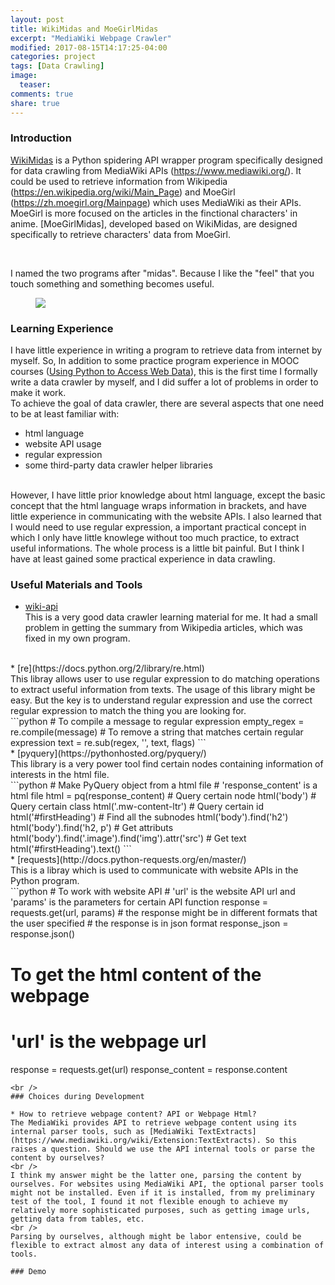 ```yaml
---
layout: post
title: WikiMidas and MoeGirlMidas
excerpt: "MediaWiki Webpage Crawler"
modified: 2017-08-15T14:17:25-04:00
categories: project
tags: [Data Crawling]
image:
  teaser: 
comments: true
share: true
---
```


### Introduction

[WikiMidas](https://github.com/leimao/WikiMidas) is a Python spidering API wrapper program specifically designed for data crawling from MediaWiki APIs (https://www.mediawiki.org/). It could be used to retrieve information from Wikipedia (https://en.wikipedia.org/wiki/Main_Page) and MoeGirl (https://zh.moegirl.org/Mainpage) which uses MediaWiki as their APIs. MoeGirl is more focused on the articles in the finctional characters' in anime. [MoeGirlMidas], developed based on WikiMidas, are designed specifically to retrieve characters' data from MoeGirl.

<br />

I named the two programs after "midas". Because I like the "feel" that you touch something and something becomes useful.

<figure>
  <img src="{{ site.url }}/images/projects/2017-08-15-WikiMidas-MoeGirlMidas/midas.gif"/>
</figure>

### Learning Experience

I have little experience in writing a program to retrieve data from internet by myself. So, In addition to some practice program experience in MOOC courses ([Using Python to Access Web Data](https://www.coursera.org/learn/python-network-data)), this is the first time I formally write a data crawler by myself, and I did suffer a lot of problems in order to make it work.
<br />
To achieve the goal of data crawler, there are several aspects that one need to be at least familiar with:
* html language
* website API usage
* regular expression
* some third-party data crawler helper libraries
<br />
However, I have little prior knowledge about html language, except the basic concept that the html language wraps information in brackets, and have little experience in communicating with the website APIs. I also learned that I would need to use regular expression, a important practical concept in which I only have little knowlege without too much practice, to extract useful informations. The whole process is a little bit painful. But I think I have at least gained some practical experience in data crawling.

### Useful Materials and Tools

* [wiki-api](https://github.com/richardasaurus/wiki-api)<br />
This is a very good data crawler learning material for me. It had a small problem in getting the summary from Wikipedia articles, which was fixed in my own program.
<br />
* [re](https://docs.python.org/2/library/re.html)<br />
This libray allows user to use regular expression to do matching operations to extract useful information from texts. The usage of this library might be easy. But the key is to understand regular expression and use the correct regular expression to match the thing you are looking for.
<br />
```python
# To compile a message to regular expression
empty_regex = re.compile(message)
# To remove a string that matches certain regular expression
text = re.sub(regex, '', text, flags)
```
<br />
* [pyquery](https://pythonhosted.org/pyquery/)<br />
This library is a very power tool find certain nodes containing information of interests in the html file.
<br />
```python
# Make PyQuery object from a html file
# 'response_content' is a html file
html = pq(response_content)
# Query certain node
html('body')
# Query certain class
html('.mw-content-ltr')
# Query certain id
html('#firstHeading')
# Find all the subnodes
html('body').find('h2')
html('body').find('h2, p')
# Get attributs
html('body').find('.image').find('img').attr('src')
# Get text
html('#firstHeading').text()
```
<br />
* [requests](http://docs.python-requests.org/en/master/)<br />
This is a libray which is used to communicate with website APIs in the Python program.
<br />
```python
# To work with website API
# 'url' is the website API url and 'params' is the parameters for certain API function
response = requests.get(url, params)
# the response might be in different formats that the user specified
# the response is in json format
response_json = response.json()

# To get the html content of the webpage
# 'url' is the webpage url
response = requests.get(url)
response_content = response.content
```
<br />
### Choices during Development

* How to retrieve webpage content? API or Webpage Html?
The MediaWiki provides API to retrieve webpage content using its internal parser tools, such as [MediaWiki TextExtracts](https://www.mediawiki.org/wiki/Extension:TextExtracts). So this raises a question. Should we use the API internal tools or parse the content by ourselves?
<br />
I think my answer might be the latter one, parsing the content by ourselves. For websites using MediaWiki API, the optional parser tools might not be installed. Even if it is installed, from my preliminary test of the tool, I found it not flexible enough to achieve my relatively more sophisticated purposes, such as getting image urls, getting data from tables, etc.
<br />
Parsing by ourselves, although might be labor entensive, could be flexible to extract almost any data of interest using a combination of tools.

### Demo